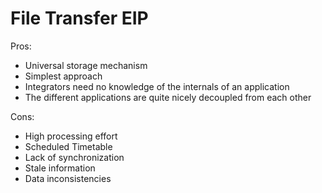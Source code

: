 # File Transfer EIP



Pros:

- Universal storage mechanism
- Simplest approach
- Integrators need no knowledge of the internals of an application
- The different applications are quite nicely decoupled from each other



Cons:

- High processing effort
- Scheduled Timetable
- Lack of synchronization
- Stale information
- Data inconsistencies